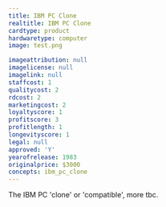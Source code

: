 ```yaml
---
title: IBM PC Clone
realtitle: IBM PC Clone
cardtype: product
hardwaretype: computer
image: test.png

imageattribution: null
imagelicense: null
imagelink: null
staffcost: 1
qualitycost: 2
rdcost: 2
marketingcost: 2
loyaltyscore: 1
profitscore: 3
profitlength: 1
longevityscore: 1
legal: null
approved: 'Y'
yearofrelease: 1983
originalprice: $3000
concepts: ibm_pc_clone
---
```


The IBM PC 'clone' or 'compatible', more tbc.
